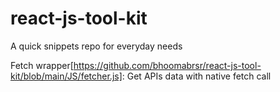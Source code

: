 # react-js-tool-kit
A quick snippets repo for everyday needs

Fetch wrapper[https://github.com/bhoomabrsr/react-js-tool-kit/blob/main/JS/fetcher.js]: Get APIs data with native fetch call

